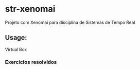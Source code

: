 # str-xenomai
Projeto com Xenomai para disciplina de Sistemas de Tempo Real

## Usage:
  Virtual Box

### Exercicios resolvidos

